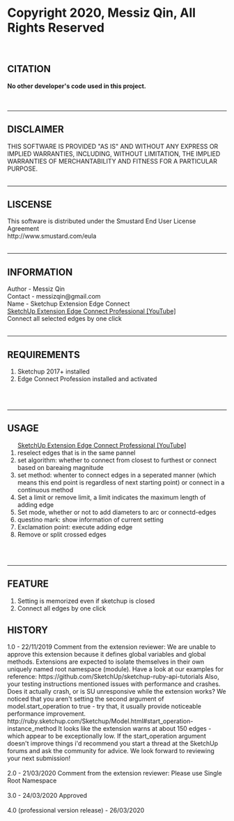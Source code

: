 # Copyright 2020, Messiz Qin, All Rights Reserved
<br />
<h2>CITATION</h2>
<b>No other developer's code used in this project.</b><br />
<br /><br />
<hr />
<h2>DISCLAIMER</h2>
THIS SOFTWARE IS PROVIDED "AS IS" AND WITHOUT ANY EXPRESS OR IMPLIED WARRANTIES, INCLUDING, WITHOUT LIMITATION, THE IMPLIED WARRANTIES OF MERCHANTABILITY AND FITNESS FOR A PARTICULAR PURPOSE.
<br /><br />
<hr />
<h2>LISCENSE</h2>
This software is distributed under the Smustard End User License Agreement<br />
http://www.smustard.com/eula
<br /><br />
<hr />
<h2>INFORMATION</h2>
Author - Messiz Qin<br />
Contact - messizqin@gmail.com<br />
Name - Sketchup Extension Edge Connect<br />
<a href='https://www.youtube.com/watch?v=8rAF8qulkA8'>SketchUp Extension Edge Connect Professional [YouTube]</a><br>
Connect all selected edges by one click
<br /><br />
<hr />
<h2>REQUIREMENTS</h2>
<ol>
  <li>Sketchup 2017+ installed</li>
  <li>Edge Connect Profession installed and activated</li>
</ol>
<br /><br />
<hr />
<h2>USAGE</h2>
<ol>
  <a href='https://www.youtube.com/watch?v=8rAF8qulkA8'>SketchUp Extension Edge Connect Professional [YouTube]</a><br>
  <li>reselect edges that is in the same pannel</li>
  <li>set algorithm: whether to connect from closest to furthest or connect based on bareaing magnitude</li>
  <li>set method: whenter to connect edges in a seperated manner (which means this end point is regardless of next starting point) or connect in a continuous method</li>
  <li>Set a limit or remove limit, a limit indicates the maximum length of adding edge</li>
  <li>Set mode, whether or not to add diameters to arc or connectd-edges</li>
  <li>questino mark: show information of current setting</li>
  <li>Exclamation point: execute adding edge</li>
  <li>Remove or split crossed edges</li>
</ol>
<br /><br />
<hr />
<h2>FEATURE</h2>
<ol>
  <li>Setting is memorized even if sketchup is closed</li>
  <li>Connect all edges by one click</li>
</ol>
<h2>HISTORY</h2>
1.0 - 22/11/2019
Comment from the extension reviewer: We are unable to approve this extension because it defines global variables and global methods. Extensions are expected to isolate themselves in their own uniquely named root namespace (module). Have a look at our examples for reference: https://github.com/SketchUp/sketchup-ruby-api-tutorials Also, your testing instructions mentioned issues with performance and crashes. Does it actually crash, or is SU unresponsive while the extension works? We noticed that you aren't setting the second argument of model.start_operation to true - try that, it usually provide noticeable performance improvement. http://ruby.sketchup.com/Sketchup/Model.html#start_operation-instance_method It looks like the extension warns at about 150 edges - which appear to be exceptionally low. If the start_operation argument doesn't improve things i'd recommend you start a thread at the SketchUp forums and ask the community for advice.
We look forward to reviewing your next submission!
<br /><br />
2.0 - 21/03/2020
Comment from the extension reviewer: Please use Single Root Namespace
<br /><br />
3.0 - 24/03/2020
Approved
<br /><br />
4.0 (professional version release) - 26/03/2020
